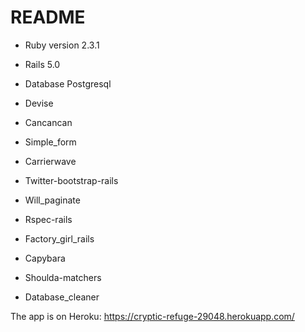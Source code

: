 # README

* Ruby version 2.3.1

* Rails 5.0

* Database Postgresql
* Devise
* Cancancan
* Simple_form
* Carrierwave
* Twitter-bootstrap-rails
* Will_paginate
* Rspec-rails
* Factory_girl_rails
* Capybara
* Shoulda-matchers
* Database_cleaner

The app is on Heroku: 
https://cryptic-refuge-29048.herokuapp.com/
